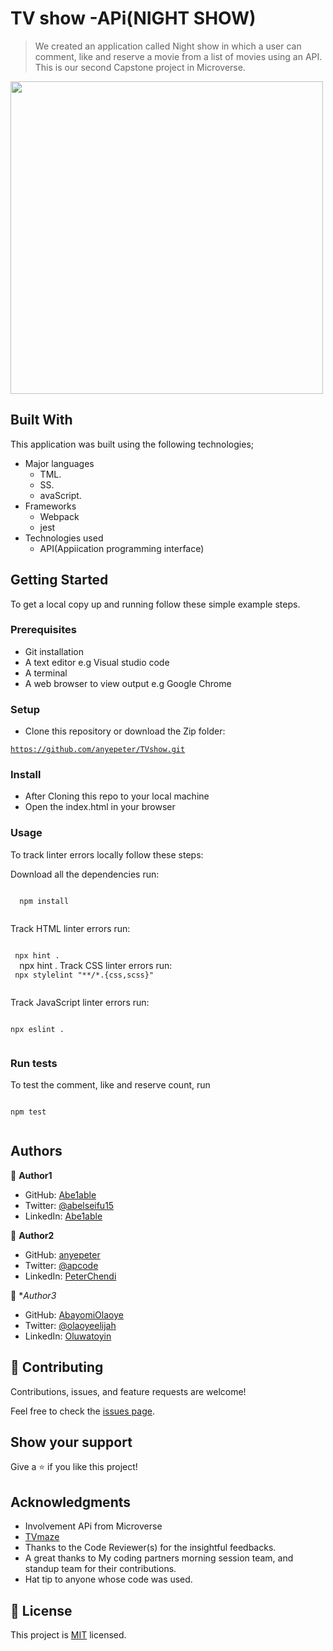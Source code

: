 

# TV show -APi(NIGHT SHOW)

> We created an application called Night show in which a user can comment, like and reserve a movie from a list of movies using an API. This is our second Capstone project in Microverse.

<img width="500" src="https://media.giphy.com/media/3AUWMhVZSwY5j4CWUl/giphy.gif">


## Built With
This application was built using the following technologies;
- Major languages
  - TML.
  - SS.
  - avaScript.
- Frameworks
  - Webpack
  - jest
- Technologies used
  - API(Appiication programming interface)


## Getting Started

To get a local copy up and running follow these simple example steps.

### Prerequisites
- Git installation
- A text editor e.g Visual studio code
- A terminal
- A web browser to view output e.g Google Chrome

### Setup
- Clone this repository or download the Zip folder:

 <code>https://github.com/anyepeter/TVshow.git
</code>
 
### Install
- After Cloning this repo to your local machine
- Open the index.html in your browser

### Usage
To track linter errors locally follow these steps:

Download all the dependencies run:

<code>
  npm install
  </code>

Track HTML linter errors run:

<code>
 npx hint .
  </code>
npx hint .
Track CSS linter errors run:

<code>
 npx stylelint "**/*.{css,scss}"
  </code>

Track JavaScript linter errors run:

<code>
npx eslint .
  </code>

### Run tests

To test the comment, like and reserve count, run
 
 <code>
npm test
  </code>

## Authors

👤 **Author1**

- GitHub: [Abe1able](https://github.com/Abe1able)
- Twitter: [@abelseifu15](https://twitter.com/abelseifu15)
- LinkedIn: [Abe1able](https://www.linkedin.com/feed/)

👤 **Author2**

- GitHub: [anyepeter](https://github.com/githubhandle)
- Twitter: [@apcode](https://twitter.com/twitterhandle)
- LinkedIn: [PeterChendi](https://www.linkedin.com/in/peter-chendi-83978a220/)

👤 **Author3*

- GitHub: [AbayomiOlaoye](https://github.com/AbayomiOlaoye)
- Twitter: [@olaoyeelijah](https://twitter.com/twitterhandle)
- LinkedIn: [Oluwatoyin](https://www.linkedin.com/in/oluwatoyinolaoye/)

## 🤝 Contributing

Contributions, issues, and feature requests are welcome!

Feel free to check the [issues page]([../../issues/](https://github.com/anyepeter/TVshow/issues)).

## Show your support

Give a ⭐️ if you like this project!

## Acknowledgments

- Involvement APi from Microverse 
- [TVmaze](https://www.tvmaze.com/api)
- Thanks to the Code Reviewer(s) for the insightful feedbacks.
- A great thanks to My coding partners morning session team, and standup team for their contributions.
- Hat tip to anyone whose code was used.


## 📝 License

This project is [MIT](./LICENSE) licensed.

